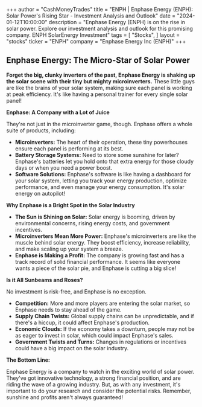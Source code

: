 +++
author = "CashMoneyTrades"
title = "ENPH |  Enphase Energy (ENPH): Solar Power's Rising Star -  Investment Analysis and Outlook"
date = "2024-01-12T10:00:00"
description = "Enphase Energy (ENPH) is on the rise in solar power. Explore our investment analysis and outlook for this promising company. ENPH SolarEnergy Investment"
tags = [
"Stocks",
]
layout = "stocks"
ticker = "ENPH"
company = "Enphase Energy Inc (ENPH)"
+++
        


## Enphase Energy: The Micro-Star of Solar Power

**Forget the big, clunky inverters of the past, Enphase Energy is shaking up the solar scene with their tiny but mighty microinverters.** These little guys are like the brains of your solar system, making sure each panel is working at peak efficiency. It's like having a personal trainer for every single solar panel!

**Enphase: A Company with a Lot of Juice**

They're not just in the microinverter game, though. Enphase offers a whole suite of products, including:

* **Microinverters:** The heart of their operation, these tiny powerhouses ensure each panel is performing at its best. 
* **Battery Storage Systems:** Need to store some sunshine for later? Enphase's batteries let you hold onto that extra energy for those cloudy days or when you need a power boost. 
* **Software Solutions:** Enphase's software is like having a dashboard for your solar system, letting you track your energy production, optimize performance, and even manage your energy consumption. It's solar energy on autopilot!

**Why Enphase is a Bright Spot in the Solar Industry**

* **The Sun is Shining on Solar:** Solar energy is booming, driven by environmental concerns, rising energy costs, and government incentives.
* **Microinverters Mean More Power:** Enphase's microinverters are like the muscle behind solar energy. They boost efficiency, increase reliability, and make scaling up your system a breeze. 
* **Enphase is Making a Profit:** The company is growing fast and has a track record of solid financial performance. It seems like everyone wants a piece of the solar pie, and Enphase is cutting a big slice!

**Is it All Sunbeams and Roses?**

No investment is risk-free, and Enphase is no exception. 

* **Competition:** More and more players are entering the solar market, so Enphase needs to stay ahead of the game.
* **Supply Chain Twists:** Global supply chains can be unpredictable, and if there's a hiccup, it could affect Enphase's production.
* **Economic Clouds:** If the economy takes a downturn, people may not be as eager to invest in solar, which could impact Enphase's sales.
* **Government Twists and Turns:** Changes in regulations or incentives could have a big impact on the solar industry. 

**The Bottom Line:**

Enphase Energy is a company to watch in the exciting world of solar power. They've got innovative technology, a strong financial position, and are riding the wave of a growing industry. But, as with any investment, it's important to do your research and consider the potential risks. Remember, sunshine and profits aren't always guaranteed! 

        